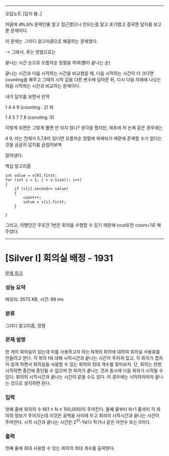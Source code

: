 ************

오답노트 [답지 봄..]


처음에 dfs,bfs 문제인줄 알고 접근했으나 안되는걸 알고 포기했고 결국엔 답지를 보고 푼 문제이다.

이 문제는 *그리디 알고리즘*으로 해결하는 문제였다.

-> 그래서, 푸는 방법으로는

끝나는 시간 순으로 오름차순 정렬을 하여(빨리 끝나는 순)

끝나는 시간과 다음 시작하는 시간을 비교했을 때, 다음 시작하는 시간이 더 크다면
counting을 해주고 그때의 시작 값을 다른 변수에 담아준 뒤,
다시 다음 차례에 나오는 처음 시작하는 시간과 비교하는 문제이다.

내가 답지를 보면서 
만약

1	4
4	9 (counting : 2)
와

1	4
5	7
7	8 (conuting :3)

이렇게 되면은 그렇게 풀면 안 되지 않나? 생각을 했지만, 애초에 저 논제 같은 경우에는 

4 9, 라는 전제가 5,7,8이 있다면 오름차순 정렬에 위배되기 때문에 존재할 수가 없다는 것을 곰곰히 답지를 곱씹어보며

알아냈다.

핵심 알고리즘

	int value = v[0].first;
	for (int i = 1; i < v.size(); i++)
	{
		if (v[i].second>= value)
		{
			count++;
			value = v[i].first;
		}

	}

 그리고, 어쨌던간 무조건 1번은 회의를 수행할 수 있기 때문에 cout또한 count+1로 해주었다.


*************


# [Silver I] 회의실 배정 - 1931 

[문제 링크](https://www.acmicpc.net/problem/1931) 

### 성능 요약

메모리: 3572 KB, 시간: 88 ms

### 분류

그리디 알고리즘, 정렬

### 문제 설명

<p>한 개의 회의실이 있는데 이를 사용하고자 하는 N개의 회의에 대하여 회의실 사용표를 만들려고 한다. 각 회의 I에 대해 시작시간과 끝나는 시간이 주어져 있고, 각 회의가 겹치지 않게 하면서 회의실을 사용할 수 있는 회의의 최대 개수를 찾아보자. 단, 회의는 한번 시작하면 중간에 중단될 수 없으며 한 회의가 끝나는 것과 동시에 다음 회의가 시작될 수 있다. 회의의 시작시간과 끝나는 시간이 같을 수도 있다. 이 경우에는 시작하자마자 끝나는 것으로 생각하면 된다.</p>

### 입력 

 <p>첫째 줄에 회의의 수 N(1 ≤ N ≤ 100,000)이 주어진다. 둘째 줄부터 N+1 줄까지 각 회의의 정보가 주어지는데 이것은 공백을 사이에 두고 회의의 시작시간과 끝나는 시간이 주어진다. 시작 시간과 끝나는 시간은 2<sup>31</sup>-1보다 작거나 같은 자연수 또는 0이다.</p>

### 출력 

 <p>첫째 줄에 최대 사용할 수 있는 회의의 최대 개수를 출력한다.</p>

